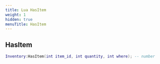 ```yaml
---
title: Lua HasItem
weight: 1
hidden: true
menuTitle: HasItem
---
```

## HasItem
```lua
Inventory:HasItem(int item_id, int quantity, int where); -- number
```